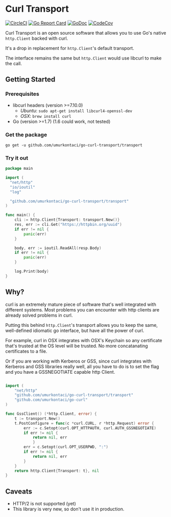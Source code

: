 # Curl Transport

[![CircleCI](https://circleci.com/gh/umurkontaci/go-curl-transport.svg?style=svg)](https://circleci.com/gh/umurkontaci/go-curl-transport)
[![Go Report Card](https://goreportcard.com/badge/github.com/umurkontaci/go-curl-transport)](https://goreportcard.com/report/github.com/umurkontaci/go-curl-transport)
[![GoDoc](https://img.shields.io/badge/godoc-reference-blue.svg)](https://godoc.org/github.com/umurkontaci/go-curl-transport/transport)
[![CodeCov](https://codecov.io/gh/umurkontaci/go-curl-transport/branch/master/graph/badge.svg)](https://codecov.io/gh/umurkontaci/go-curl-transport)

Curl Transport is an open source software that allows you to use Go's native `http.Client` backed with curl.

It's a drop in replacement for `http.Client`'s default transport.

The interface remains the same but `http.Client` would use libcurl to make the call.


## Getting Started

### Prerequisites

- libcurl headers (version >=7.10.0)
  - *Ubuntu*: `sudo apt-get install libcurl4-openssl-dev`
  - *OSX*: `brew install curl`
- Go (version >=1.7) (1.6 could work, not tested)


### Get the package
```
go get -u github.com/umurkontaci/go-curl-transport/transport
```

### Try it out
```go
package main

import (
  "net/http"
  "io/ioutil"
  "log"

  "github.com/umurkontaci/go-curl-transport/transport"
)

func main() {
    cli := http.Client{Transport: transport.New()}
    res, err := cli.Get("https://httpbin.org/uuid")
    if err != nil {
        panic(err)
    }

    body, err := ioutil.ReadAll(resp.Body)
    if err != nil {
        panic(err)
    }

    log.Print(body)
}
```


## Why?

curl is an extremely mature piece of software that's well integrated
with different systems. Most problems you can encounter with http clients
are already solved problems in curl.

Putting this behind `http.Client`'s transport allows you to keep the same,
well-defined idiomatic go interface, but have all the power of curl.

For example, curl in OSX integrates with OSX's Keychain so any certificate
that's trusted at the OS level will be trusted. No more concatanating certificates
to a file.


Or if you are working with Kerberos or GSS, since curl integrates with Kerberos and GSS libraries really well,
all you have to do is to set the flag and you have a GSSNEGOTIATE capable http Client.

```go

import (
    "net/http"
    "github.com/umurkontaci/go-curl-transport/transport"
    "github.com/umurkontaci/go-curl"
)

func GssClient() (*http.Client, error) {
    t := transport.New()
    t.PostConfigure = func(c *curl.CURL, r *http.Request) error {
        err := c.Setopt(curl.OPT_HTTPAUTH, curl.AUTH_GSSNEGOTIATE)
        if err != nil {
            return nil, err
            }
        err = c.Setopt(curl.OPT_USERPWD, ":")
        if err != nil {
            return nil, err
        }
    }
    return http.Client{Transport: t}, nil
}
```


## Caveats

- HTTP/2 is not supported (yet)
- This library is very new, so don't use it in production.

